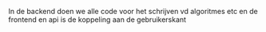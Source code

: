 In de backend doen we alle code voor het schrijven vd algoritmes etc en de frontend en api is de koppeling aan de gebruikerskant